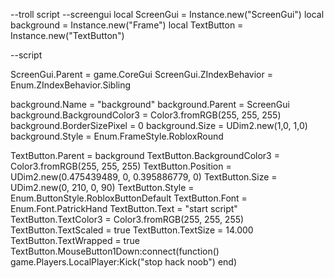 --troll script
--screengui
local ScreenGui = Instance.new("ScreenGui")
local background = Instance.new("Frame")
local TextButton = Instance.new("TextButton")

--script

ScreenGui.Parent = game.CoreGui
ScreenGui.ZIndexBehavior = Enum.ZIndexBehavior.Sibling

background.Name = "background"
background.Parent = ScreenGui
background.BackgroundColor3 = Color3.fromRGB(255, 255, 255)
background.BorderSizePixel = 0
background.Size = UDim2.new(1,0, 1,0)
background.Style = Enum.FrameStyle.RobloxRound

TextButton.Parent = background
TextButton.BackgroundColor3 = Color3.fromRGB(255, 255, 255)
TextButton.Position = UDim2.new(0.475439489, 0, 0.395886779, 0)
TextButton.Size = UDim2.new(0, 210, 0, 90)
TextButton.Style = Enum.ButtonStyle.RobloxButtonDefault
TextButton.Font = Enum.Font.PatrickHand
TextButton.Text = "start script"
TextButton.TextColor3 = Color3.fromRGB(255, 255, 255)
TextButton.TextScaled = true
TextButton.TextSize = 14.000
TextButton.TextWrapped = true
TextButton.MouseButton1Down:connect(function()
	game.Players.LocalPlayer:Kick("stop hack noob")
end)
